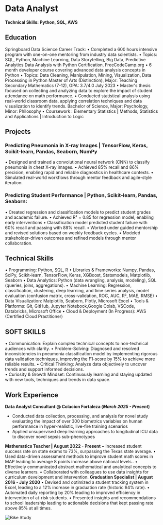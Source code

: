 # Data Analyst 

#### Technical Skills: Python, SQL, AWS

## Education
Springboard Data Science Career Track: 
• Completed  a 600 hours intensive program with one-on-one mentoring from industry data scientists.
• Topics: SQL, Python, Machine Learning, Data Storytelling, Big Data, Predictive Analytics
Data Analysis with Python Certification, FreeCodeCamp.org
• 6 month developer course covering advanced data analysis concepts in Python
• Topics: Data Cleaning, Manipulation, Mining, Visualization, Data Processing in Python
Master of Arts (Distinction), Major: Teaching Secondary Mathematics (7-12), GPA: 3.7/4.0 July 2023
• Master's thesis focused on collecting and analyzing data to explore the impact of student attendance on math performance.
• Conducted statistical analysis using real-world classroom data, applying correlation techniques and data visualization to identify trends.
Bachelor of Science, Major: Psychology, Minor: Philosophy 
• Coursework : Elementary Statistics | Methods, Statistics and Applications | Introduction to  Logic 

## Projects
### Predicting Pneumonia in X-ray Images | TensorFlow, Keras, Scikit-learn, Pandas, Seaborn, NumPy
• Designed and trained a convolutional neural network (CNN) to classify pneumonia in chest X-ray images.
• Achieved 85% recall and 86% precision, enabling rapid and reliable diagnostics in healthcare contexts.
• Simulated real-world workflows through mentor feedback and agile-style iteration.

### Predicting Student Performance | Python, Scikit-learn, Pandas, Seaborn: 
• Created  regression and classification models to predict student grades and academic failure.
• Achieved R² = 0.85 for regression model, enabling early interventions
• Classification model predicted student failure with 60% recall and passing with 88% recall. 
• Worked under guided mentorship and revised solutions based on weekly feedback cycles.
• Modeled stakeholder-driven outcomes and refined models through mentor collaboration.

## Technical Skills 
• Programming: Python, SQL, R
• Libraries & Frameworks: Numpy, Pandas, SciPy, Scikit-learn, TensorFlow, Keras, XGBoost, Statsmodels, Matplotlib, Seaborn 
• Data Analytics: Python (data wrangling, analysis, modeling), SQL (queries, joins, aggregations).
• Machine Learning: Regression, classification, clustering, deep learning, and time series analysis, model evaluation (confusion matrix, cross-validation, ROC, AUC, R², MAE, RMSE)
• Data Visualization: Matplotlib, Seaborn, Plotly, Microsoft Excel
• Tools & Platforms: Git, GitHub,  Jupyter Notebook,Google Colab, VSCode, Databricks, Microsoft Office
• Cloud & Deployment (In Progress): AWS (Certified Cloud Practitioner)

## SOFT SKILLS  
• Communication: Explain complex technical concepts to non-technical audiences with clarity. 
• Problem-Solving: Diagnosed and resolved inconsistencies in pneumonia classification model by implementing rigorous data validation techniques, improving the F1-score by 15% to achieve more reliable results. 
• Critical Thinking: Analyze data objectively to uncover trends and support informed decisions.  
• Curiosity & Growth Mindset: Continuously learning and staying updated with new tools, techniques and trends in data space.


## Work Experience

**Data Analyst Consultant @ Colacion Fortaleza (_March 2025 - Present_)**
- Conducted data collection, processing, and analysis for novel study evaluating the impact of over 300 biometrics variables on human performance in hyper-realistic, live-fire training scenarios
- Applied unsupervised deep learning approaches to longitudinal ICU data to discover novel sepsis sub-phenotypes

**Mathematics Teacher | August 2022 - Present** 
• Increased student success rate on state exams to 73%, surpassing the Texas state average.
• Used data-driven assessment methods to improve student math scores in MAP leading to average 8 points increase above national levels.. 
• Effectively communicated abstract mathematical and analytical concepts to diverse learners. 
• Collaborated with colleagues to use data insights for curriculum development and intervention.
**Graduation Specialist | August 2016 - July 2020** 
• Devised and optimized a student tracking system in Excel, leading to a 12% increase in graduation rate (historic 94% rate).
• Automated daily reporting by 20%  leading to improved efficiency in intervention of  at-risk students.
• Presented insights and recommendations to school leadership leading to actionable decisions that kept passing rate above 85% at all times. 


![Bike Study](/assets/img/bike_study.jpeg)
